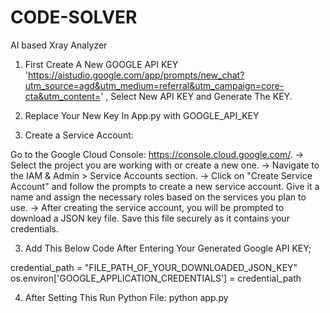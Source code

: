 # CODE-SOLVER

AI based Xray Analyzer

1. First Create A New GOOGLE API KEY 'https://aistudio.google.com/app/prompts/new_chat?utm_source=agd&utm_medium=referral&utm_campaign=core-cta&utm_content=' , Select New API KEY and Generate The KEY.

2. Replace Your New Key In App.py with GOOGLE_API_KEY

3. Create a Service Account:

Go to the Google Cloud Console: https://console.cloud.google.com/.
-> Select the project you are working with or create a new one.
-> Navigate to the IAM & Admin > Service Accounts section.
-> Click on "Create Service Account" and follow the prompts to create a new service account. Give it a name and assign the necessary roles based on the services you plan to use.
-> After creating the service account, you will be prompted to download a JSON key file. Save this file securely as it contains your credentials.

3. Add This Below Code After Entering Your Generated Google API KEY;

credential_path = "FILE_PATH_OF_YOUR_DOWNLOADED_JSON_KEY"
os.environ['GOOGLE_APPLICATION_CREDENTIALS'] = credential_path

4. After Setting This Run Python File:
   python app.py
